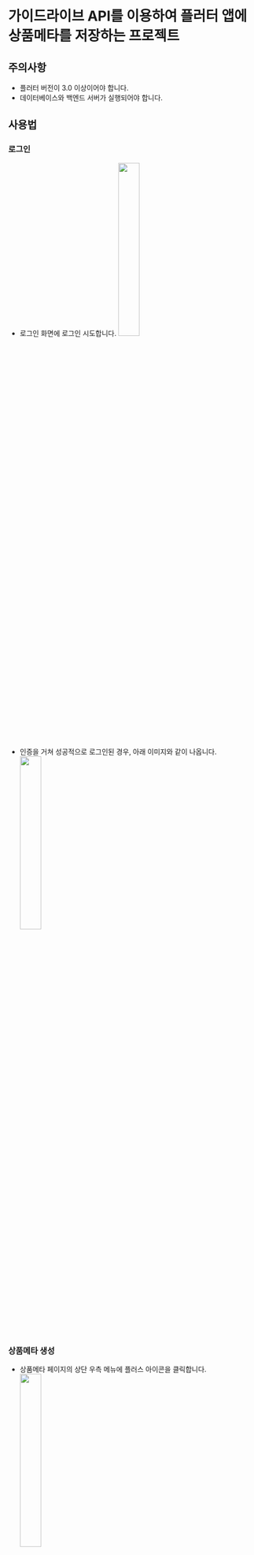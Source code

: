 # 가이드라이브 API를 이용하여 플러터 앱에 상품메타를 저장하는 프로젝트

## 주의사항
- 플러터 버전이 3.0 이상이어야 합니다.
- 데이터베이스와 백엔드 서버가 실행되어야 합니다.

## 사용법

### 로그인
- 로그인 화면에 로그인 시도합니다.
  <img width="30%" src="https://user-images.githubusercontent.com/48400348/170164667-608b5493-ce61-44bb-8780-dd299007c3ce.png">

- 인증을 거쳐 성공적으로 로그인된 경우, 아래 이미지와 같이 나옵니다.
  <img width="30%" src="https://user-images.githubusercontent.com/48400348/170164860-85d602fb-3699-42d1-a247-6578d2b43c7c.png">

### 상품메타 생성
- 상품메타 페이지의 상단 우측 메뉴에 플러스 아이콘을 클릭합니다.
  <img width="30%" src="https://user-images.githubusercontent.com/48400348/170165112-cf55cccc-fcb9-4d09-83ee-ed7b17c9aad5.png">

- 상품메타명과 가이드 선택을 입력합니다(가이드 선택은 임시로 1으로 입력합니다).
  <img width="30%" src="https://user-images.githubusercontent.com/48400348/170165381-04a8faa5-136e-4cb7-9ca4-d17805db6144.png">

- 저장합니다.
  <img width="30%" src="https://user-images.githubusercontent.com/48400348/170165473-002bd85f-47d4-4961-82eb-0c6bacbac432.png">

- 성공적으로 저장한 경우, 상품메타 페이지로 돌아와서 새로 등록된 상품메타를 볼 수 있습니다.
  <img width="30%" src="https://user-images.githubusercontent.com/48400348/170165692-9bd7beeb-3f90-4b9a-bcf4-d2387cc94012.png">